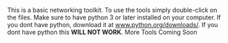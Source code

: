 This is a basic networking toolkit.
To use the tools simply double-click on the files.
Make sure to have python 3 or later installed on your computer.
If you dont have python, download it at www.python.org/downloads/.
If you dont have python this **WILL NOT WORK**.
More Tools Coming Soon